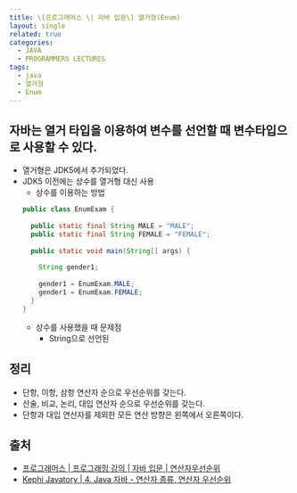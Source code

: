```yaml
---
title: \[프로그래머스 \| 자바 입문\] 열거형(Enum)
layout: single
related: true
categories:
  - JAVA
  - PROGRAMMERS LECTURES
tags:
  - java
  - 열거형
  - Enum
---
```


## 자바는 열거 타입을 이용하여 변수를 선언할 때 변수타입으로 사용할 수 있다.
- 열거형은 JDK5에서 추가되었다.
- JDK5 이전에는 상수를 열거형 대신 사용
  - 상수를 이용하는 방법
  ```java
  public class EnumExam {
    
    public static final String MALE = "MALE";
    public static final String FEMALE = "FEMALE";
    
    public static void main(String[] args) {
      
      String gender1;
      
      gender1 = EnumExam.MALE;
      gender1 = EnumExam.FEMALE;
    }
  }
  ```
  - 상수를 사용했을 때 문제점
    - String으로 선언된



## 정리
- 단항, 이항, 삼항 연산자 순으로 우선순위를 갖는다.
- 산술, 비교, 논리, 대입 연산자 순으로 우선순위를 갖는다.
- 단항과 대입 연산자를 제외한 모든 연산 방향은 왼쪽에서 오른쪽이다.
 
## 출처
- [프로그래머스 \| 프로그래밍 강의 \| 자바 입문 \| 연산자우선순위](https://programmers.co.kr/learn/courses/5/lessons/116)
- [Kephi Javatory \| 4. Java 자바 - 연산자 종류, 연산자 우선순위](https://kephilab.tistory.com/28)
